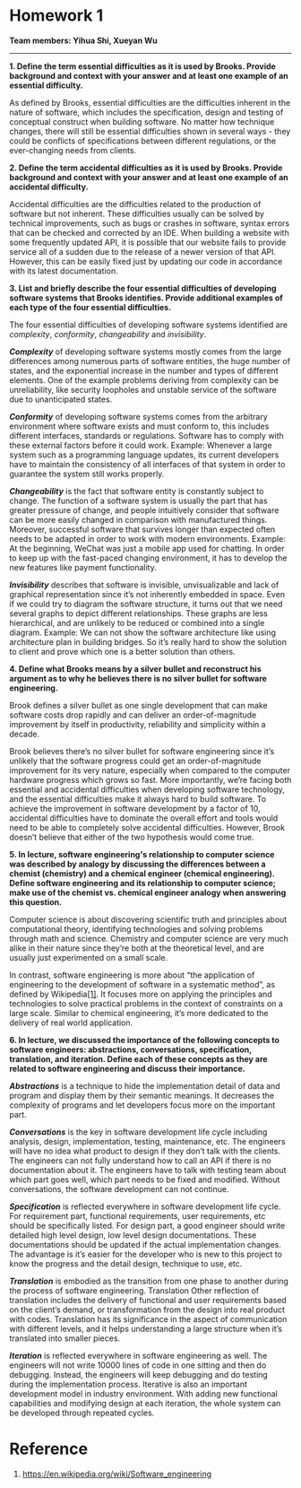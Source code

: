 # Homework 1
**Team members: Yihua Shi, Xueyan Wu**
<hr>

**1. Define the term essential difficulties as it is used by Brooks. Provide background and context with your answer and at least one example of an essential difficulty.**

As defined by Brooks, essential difficulties are the difficulties inherent in the nature of software, which includes the specification, design and testing of conceptual construct when building software. No matter how technique changes, there will still be essential difficulties shown in several ways - they could be conflicts of specifications between different regulations, or the ever-changing needs from clients. 
 
**2. Define the term accidental difficulties as it is used by Brooks. Provide background and context with your answer and at least one example of an accidental difficulty.**

Accidental difficulties are the difficulties related to the production of software but not inherent. These difficulties usually can be solved by technical improvements, such as bugs or crashes in software, syntax errors that can be checked and corrected by an IDE. When building a website with some frequently updated API, it is possible that our website fails to provide service all of a sudden due to the release of a newer version of that API. However, this can be easily fixed just by updating our code in accordance with its latest documentation.

**3. List and briefly describe the four essential difficulties of developing software systems that Brooks identifies. Provide additional examples of each type of the four essential difficulties.**

The four essential difficulties of developing software systems identified are *complexity*, *conformity*, *changeability* and *invisibility*.

***Complexity*** of developing software systems mostly comes from the large differences among numerous parts of software entities, the huge number of states, and the exponential increase in the number and types of different elements. One of the example problems deriving from complexity can be unreliability, like security loopholes and unstable service of the software due to unanticipated states.

***Conformity*** of developing software systems comes from the arbitrary environment where software exists and must conform to, this includes different interfaces, standards or regulations. Software has to comply with these external factors before it could work.
Example:
Whenever a large system such as a programming language updates, its current developers have to maintain the consistency of all interfaces of that system in order to guarantee the system still works properly.

***Changeability*** is the fact that software entity is constantly subject to change. The function of a software system is usually the part that has greater pressure of change, and people intuitively consider that software can be more easily changed in comparison with manufactured things. Moreover, successful software that survives longer than expected often needs to be adapted in order to work with modern environments.
Example:
At the beginning, WeChat was just a mobile app used for chatting. In order to keep up with the fast-paced changing environment, it has to develop the new features like payment functionality.

***Invisibility*** describes that software is invisible, unvisualizable and lack of graphical representation since it’s not inherently embedded in space. Even if we could try to diagram the software structure, it turns out that we need several graphs to depict different relationships. These graphs are less hierarchical, and are unlikely to be reduced or combined into a single diagram.
Example: 
We can not show the software architecture like using architecture plan in building bridges. So it’s really hard to show the solution to client and prove which one is a better solution than others.

**4. Define what Brooks means by a silver bullet and reconstruct his argument as to why he believes there is no silver bullet for software engineering.**

Brook defines a silver bullet as one single development that can make software costs drop rapidly and can deliver an order-of-magnitude improvement by itself in productivity, reliability and simplicity within a decade. 

Brook believes there’s no silver bullet for software engineering since it’s unlikely that the software progress could get an order-of-magnitude improvement for its very nature, especially when compared to the computer hardware progress which grows so fast. More importantly, we’re facing both essential and accidental difficulties when developing software technology, and the essential difficulties make it always hard to build software. To achieve the improvement in software development by a factor of 10, accidental difficulties have to dominate the overall effort and tools would need to be able to completely solve accidental difficulties. However, Brook doesn’t believe that either of the two hypothesis would come true.

**5. In lecture, software engineering's relationship to computer science was described by analogy by discussing the differences between a chemist (chemistry) and a chemical engineer (chemical engineering). Define software engineering and its relationship to computer science; make use of the chemist vs. chemical engineer analogy when answering this question.**

Computer science is about discovering scientific truth and principles about computational theory, identifying technologies and solving problems through math and science. Chemistry and computer science are very much alike in their nature since they’re both at the theoretical level, and are usually just experimented on a small scale.

In contrast, software engineering is more about “the application of engineering to the development of software in a systematic method”, as defined by Wikipedia[[1]](https://en.wikipedia.org/wiki/Software_engineering). It focuses more on applying the principles and technologies to solve practical problems in the context of constraints on a large scale. Similar to chemical engineering, it’s more dedicated to the delivery of real world application.

**6. In lecture, we discussed the importance of the following concepts to software engineers: abstractions, conversations, specification, translation, and iteration. Define each of these concepts as they are related to software engineering and discuss their importance.**

***Abstractions*** is a technique to hide the implementation detail of data and program and display them by their semantic meanings. It decreases the complexity of programs and let developers focus more on the important part.

***Conversations*** is the key in software development life cycle including analysis, design, implementation, testing, maintenance, etc. The engineers will have no idea what product to design if they don’t talk with the clients. The engineers can not fully understand how to call an API if there is no documentation about it. The engineers have to talk with testing team about which part goes well, which part needs to be fixed and modified. Without conversations, the software development can not continue. 

***Specification*** is reflected everywhere in software development life cycle. For requirement part, functional requirements, user requirements, etc should be specifically listed. For design part, a good engineer should write detailed high level design, low level design documentations. These documentations should be updated if the actual implementation changes. The advantage is it’s easier for the developer who is new to this project to know the progress and the detail design, technique to use, etc.

***Translation*** is embodied as the transition from one phase to another during the process of software engineering. Translation Other reflection of translation includes the delivery of functional and user requirements based on the client’s demand, or transformation from the design into real product with codes. Translation has its significance in the aspect of communication with different levels, and it helps understanding a large structure when it’s translated into smaller pieces.

***Iteration*** is reflected everywhere in software engineering as well. The engineers will not write 10000 lines of code in one sitting and then do debugging. Instead, the engineers will keep debugging and do testing during the implementation process. Iterative is also an important development model in industry environment. With adding new functional capabilities and modifying design at each iteration, the whole system can be developed through repeated cycles. 

# Reference 
1. https://en.wikipedia.org/wiki/Software_engineering
